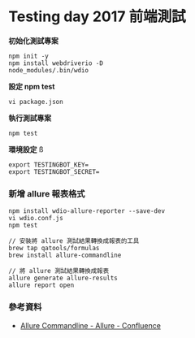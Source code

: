 # Testing day 2017 前端測試

**初始化測試專案**

```
npm init -y
npm install webdriverio -D
node_modules/.bin/wdio
```

**設定 npm test**

```
vi package.json
```

**執行測試專案**

```
npm test
```

**環境設定**
ß
```
export TESTINGBOT_KEY=
export TESTINGBOT_SECRET=
````

### 新增 allure 報表格式

```
npm install wdio-allure-reporter --save-dev
vi wdio.conf.js
npm test

// 安裝將 allure 測試結果轉換成報表的工具
brew tap qatools/formulas
brew install allure-commandline

// 將 allure 測試結果轉換成報表
allure generate allure-results
allure report open
```

### 參考資料

* [Allure Commandline - Allure - Confluence](http://wiki.qatools.ru/display/AL/Allure+Commandline)